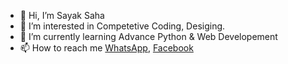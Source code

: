 - 👋 Hi, I’m Sayak Saha
- 👀 I’m interested in Competetive Coding, Desiging.
- 🌱 I’m currently learning Advance Python & Web Developement  <!--- 💞️ I’m looking to collaborate on ... --->
- 📫 How to reach me [WhatsApp](https://wa.me/9477035368), [Facebook](https://www.facebook.com/sayak.saha.10501)


<!---
sayakongit/sayakongit is a ✨ special ✨ repository because its `README.md` (this file) appears on your GitHub profile.
You can click the Preview link to take a look at your changes.
--->
